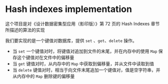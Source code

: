 # Hash indexes implementation

这个项目是对《设计数据密集型应用（影印版）》第 72 页的 Hash Indexes 章节所描述的算法的实现

我们要实现的是一个键值对数据库，提供 `set` 、`get`、`delete` 操作。

- 当 `set` 一个键值对时，将键值对追加到文件的末尾，并在内存中的使用 `Map` 保存这个键值对在文件中的偏移量
- 当 `get` 键值对时，从内存中的 `Map` 中获取到偏移量，并从文件中读取到值
- 当 `delete` 键值对时，相当于向文件末尾追加一个键值对，值是空字符串，并从内存中的 `Map` 删除键的偏移量

